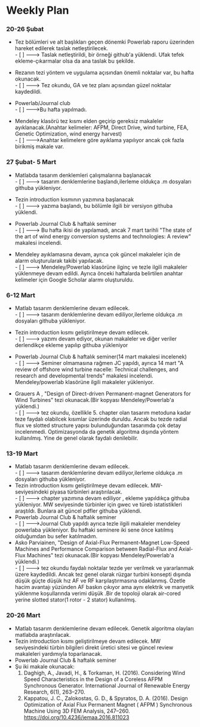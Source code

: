 # Weekly Plan

### 20-26 Şubat

* Tez bölümleri ve alt başlıkları  geçen dönemki Powerlab raporu üzerinden hareket edilerek taslak netleştirilecek.
<br/> - [ ] ---> Taslak netleştirildi, bir örneği github'a yüklendi. Ufak tefek ekleme-çıkarmalar olsa da ana taslak bu şekilde.

* Rezanın tezi yöntem ve uygulama açısından önemli noktalar var, bu hafta okunacak.
<br/> - [ ] ---> Tez okundu, GA ve tez planı açısından güzel noktalar kaydedildi.

* Powerlab/Journal club
<br/> - [ ] --->Bu hafta yapılmadı.

* Mendeley klasörü tez kısmı elden geçirip gereksiz makaleler ayıklanacak.(Anahtar kelimeler: AFPM, Direct Drive, wind turbine, FEA, Genetic Optimization, wind energy harvest)
<br/> - [ ] --->Anahtar kelimelere göre ayıklama yapılıyor ancak çok fazla birikmiş makale var.


### 27 Şubat- 5 Mart

* Matlabda tasarım denklemleri çalışmalarına başlanacak
<br/> - [ ] ---> tasarım denklemlerine başlandı,ilerleme oldukça .m dosyaları githuba yükleniyor.

* Tezin introduction kısmının yazımına başlanacak
<br/> - [ ] ---> yazıma başlandı, bu bölümle ilgili bir versiyon githuba yüklendi.

* Powerlab Journal Club & haftalık seminer
<br/> - [ ] ---> Bu hafta ikisi de yapılamadı, ancak 7 mart tarihli "The state of the art of wind energy conversion systems and technologies: A review" makalesi incelendi.

* Mendeley ayıklamasına devam, ayrıca çok güncel makaleler için de alarm oluşturularak takibi yapılacak.
<br/> - [ ] ---> Mendeley/Powerlab klasörüne ilginç ve tezle ilgili makaleler yüklenmeye devam edildi. Ayrıca önceki haftalarda belirtilen anahtar kelimeler için Google Scholar alarmı oluşturuldu. 


### 6-12 Mart

* Matlab tasarım denklemlerine devam edilecek.
<br/> - [ ] ---> tasarım denklemlerine devam ediliyor,ilerleme oldukça .m dosyaları githuba yükleniyor.

* Tezin introduction kısmı geliştirilmeye devam edilecek.
<br/> - [ ] ---> yazımı devam ediyor, okunan makaleler ve diğer veriler derlendikçe ekleme yapılıp githuba yükleniyor

* Powerlab Journal Club & haftalık seminer(14 mart makalesi incelenek)
<br/> - [ ] ---> Seminer olmamasına rağmen JC yapıldı, ayrıca 14 mart "A review of offshore wind turbine nacelle: Technical challenges, and research and developmental trends" makalesi incelendi. Mendeley/powerlab klasörüne ilgili makaleler yükleniyor.

* Grauers A , "Design of Direct-driven Permanent-magnet Generators for Wind Turbines" tezi okunacak.(Bir kopyası Mendeley/Powerlab'a yüklendi.)
<br/> - [ ] ---> tez okundu, özellikle 5. chapter olan tasarım metoduna kadar teze faydalı olabilcek kısımlar üzerinde duruldu. Ancak bu tezde radial flux ve slotted structure yapısı bulunduğundan tasarımda çok detay incelenmedi. Optimizasyonda da genetik algoritma dışında yöntem kullanılmış. Yine de genel olarak faydalı denilebilir.

### 13-19 Mart

* Matlab tasarım denklemlerine devam edilecek.
<br/> - [ ] ---> tasarım denklemlerine devam ediliyor,ilerleme oldukça .m dosyaları githuba yükleniyor.
* Tezin introduction kısmı geliştirilmeye devam edilecek. MW-seviyesindeki piyasa türbinleri araştırılacak.
<br/> - [ ] ---> chapter yazımına devam ediliyor , ekleme yapıldıkça githuba yükleniyor. MW seviyesinde türbinler için gwec ve türeb istatistikleri araştıldı. Bunlara ait güncel pdfler githuba yüklendi.
* Powerlab Journal Club & haftalık seminer
<br/> - [ ] --->Journal Club yapıldı ayrıca tezle ilgili makaleler mendeley powerlaba yükleniyor. Bu haftaki seminere iki sene önce katılmış olduğumdan bu sefer katılmadım.
* Asko Parviainen, "Design of Axial-Flux Permanent-Magnet Low-Speed Machines and Performance Comparison between Radial-Flux and Axial-Flux Machines" tezi okunacak.(Bir kopyası Mendeley/Powerlab'a yüklendi.)
<br/> - [ ] ---> tez okundu faydalı noktalar tezde yer verilmek ve yararlanmak üzere kaydedildi. Ancak tez genel olarak rüzgar turbini konsepti dışında düşük güçte düşük hız AF ve RF karşılaştırmasına odaklanmış. Özetle hacim avantajı yüzünden AF baskın çıkıyor ama aynı elektrik ve manyetik yüklenme koşullarında verimi düşük .Bir de topoloji olarak air-cored yerine slotted stator(1 rotor - 2 stator) kullanılmış.

### 20-26 Mart

* Matlab tasarım denklemlerine devam edilecek. Genetik algoritma olayları matlabda araştırılacak.
* Tezin introduction kısmı geliştirilmeye devam edilecek. MW seviyesindeki türbin bilgileri direkt üretici sitesi ve güncel review makaleleri yardımıyla toparlanacak.
* Powerlab Journal Club & haftalık seminer
* Şu iki makale okunacak:
   1) Daghigh, A., Javadi, H., & Torkaman, H. (2016). Considering Wind Speed Characteristics in the Design of a Coreless AFPM Synchronous Generator. International Journal of Renewable Energy Research, 6(1), 263–270.
   2) Kappatou, J. C., Zalokostas, G. D., & Spyratos, D. A. (2016). Design Optimization of Axial Flux Permanent Magnet ( AFPM ) Synchronous Machine Using 3D FEM Analysis, 247–260. https://doi.org/10.4236/jemaa.2016.811023 

